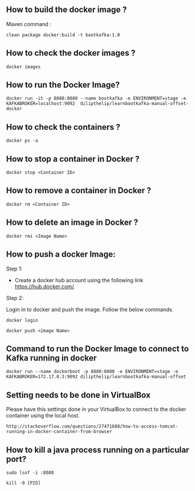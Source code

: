 ## How to build the docker image ?

Maven command :  

```
clean package docker:build -t bootkafka:1.0
```

## How to check the docker images ?

```
docker images
```

## How to run the Docker Image?

```
docker run -it -p 8080:8080 --name bootkafka -e ENVIRONMENT=stage -e KAFKABROKER=localhost:9092  dilipthelip/learnbootkafka-manual-offset-docker
```

## How to check the containers ?

```
docker ps -a
```

## How to stop a container in Docker ?

```
docker stop <Container ID>
```

## How to remove a container in Docker ?

```
docker rm <Container ID>
```

## How to delete an image in Docker ?

```
docker rmi <Image Name>
```

## How to push a docker Image:

Step 1:  

-  Create a docker hub account using the following link https://hub.docker.com/.

Step 2:  

Login in to docker and push the image. Follow the below commands.

```
docker login

docker push <image Name>
```


## Command  to run the Docker Image to connect to Kafka running in docker
```
docker run --name dockerboot -p 8080:8080 -e ENVIRONMENT=stage -e KAFKABROKER=172.17.0.3:9092 dilipthelip/learnbootkafka-manual-offset
```

## Setting needs to be done in VirtualBox

Please have this settings done in your VirtualBox to connect to the docker container using the local host.

```
http://stackoverflow.com/questions/27471688/how-to-access-tomcat-running-in-docker-container-from-browser
```


## How to kill a java process running on a particular port?

```
sudo lsof -i :8080

kill -9 [PID]

```
